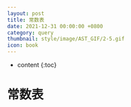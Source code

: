 ```yaml
---
layout: post
title: 常数表
date: 2021-12-31 00:00:00 +0800
category: query
thumbnail: style/image/AST_GIF/2-5.gif
icon: book
---
```



* content
{:toc}

# 常数表


<div id="forReact_0"></div>

<div id="forReact_1">

​    
​    
    <!-- <img src="https://sirius1334.love/2/" /> -->

</div>


<script type="text/babel" src="{{ '/myScript/for_2.js'  | prepend : site.baseurl }}"></script>





